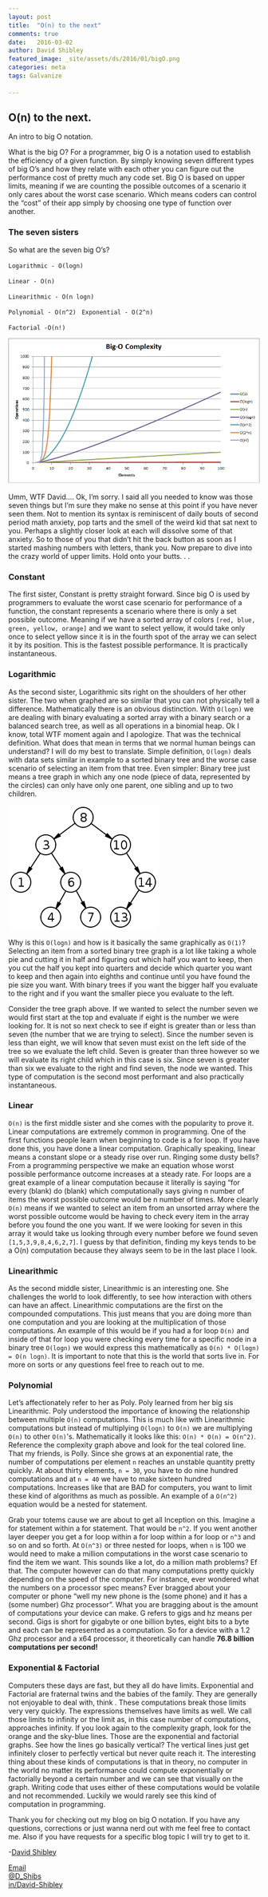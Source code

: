 ```yaml
---
layout: post
title:  "O(n) to the next"
comments: true
date:   2016-03-02
author: David Shibley
featured_image: _site/assets/ds/2016/01/bigO.png
categories: meta
tags: Galvanize

---
```

## O(n) to the next.
An intro to big O notation.

What is the big O? For a programmer, big O is a notation used to establish the efficiency of a given function. By simply knowing seven different types of big O’s and how they relate with each other you can figure out the performance cost of pretty much any code set. Big O is based on upper limits, meaning if we are counting the possible outcomes of a scenario it only cares about the worst case scenario. Which means coders can control the “cost” of their app simply by choosing one type of function over another.

### The seven sisters

So what are the seven big O’s?

`Logarithmic - O(logn)`

`Linear - O(n)`

`Linearithmic - O(n logn)`

`Polynomial - O(n^2)
`
`Exponential - O(2^n)`

`Factorial -O(n!)`

  ![Current Directory](/assets/ds/2016/03/complexity.png)

Umm, WTF David….
Ok, I’m sorry. I said all you needed to know was those seven things but I’m sure they make no sense at this point if you have never seen them. Not to mention its syntax is reminiscent of daily bouts of second period math anxiety, pop tarts and the smell of the weird kid that sat next to you. Perhaps a slightly closer look at each will dissolve some of that anxiety. So to those of you that didn’t hit the back button as soon as I started mashing numbers with letters, thank you. Now prepare to dive into the crazy world of upper limits. Hold onto your butts. . .

### Constant

The first sister, Constant is pretty straight forward. Since big O is used by programmers to evaluate the worst case scenario for performance of a function, the constant represents a scenario where there is only a set possible outcome. Meaning if we have a sorted array of colors `[red, blue, green, yellow, orange]` and we want to select yellow, it would take only once to select yellow since it is in the fourth spot of the array we can select it by its position. This is the fastest possible performance.  It is practically instantaneous.

### Logarithmic

As the second sister, Logarithmic sits right on the shoulders of her other sister. The two when graphed are so similar that you can not physically tell a difference. Mathematically there is an obvious distinction. With `O(logn)` we are dealing with binary evaluating a sorted array with a binary search or a balanced search tree, as well as all operations in a binomial heap. Ok I know, total WTF moment again and I apologize. That was the technical definition. What does that mean in terms that we normal human beings can understand? I will do my best to translate. Simple definition, `O(logn)` deals with data sets similar in example to a sorted binary tree and the worse case scenario of selecting an item from that tree. Even simpler: Binary tree just means a tree graph in which any one node (piece of data, represented by the circles) can only have only one parent, one sibling and up to two children.

  ![Current Directory](/assets/ds/2016/03/btree.png)

Why is this `O(logn)` and how is it basically the same graphically as `O(1)`? Selecting an item from a sorted binary tree graph is a lot like taking a whole pie and cutting it in half and figuring out which half you want to keep, then you cut the half you kept into quarters and decide which quarter you want to keep and then again into eighths and continue until you have found the pie size you want. With binary trees if you want the bigger half you evaluate to the right and if you want the smaller piece you evaluate to the left.

Consider the tree graph above. If we wanted to select the number seven we would first start at the top and evaluate if eight is the number we were looking for. It is not so next check to see if eight is greater than or less than seven (the number that we are trying to select). Since the number seven is less than eight, we will know that seven must exist on the left side of the tree so we evaluate the left child. Seven is greater than three however so we will evaluate its right child which in this case is six. Since seven is greater than six we evaluate to the right and find seven, the node we wanted. This type of computation is the second most performant and also practically instantaneous.

### Linear

`O(n)` is the first middle sister and she comes with the popularity to prove it. Linear computations are extremely common in programming. One of the first functions people learn when beginning to code is a for loop. If you have done this, you have done a linear computation. Graphically speaking, linear means a constant slope or a steady rise over run. Ringing some dusty bells? From a programming perspective we make an equation whose worst possible performance outcome increases at a steady rate. For loops are a great example of a linear computation because it literally is saying “for every (blank) do (blank) which computationally says giving n number of items the worst possible outcome would be n number of times. More clearly `O(n)` means if we wanted to select an item from an unsorted array where the worst possible outcome would be having to check every item in the array before you found the one you want. If we were looking for seven in this array it would take us looking through every number before we found seven `[1,5,3,9,8,4,6,2,7]`. I guess by that definition, finding my keys tends to be a O(n) computation because they always seem to be in the last place I look.

### Linearithmic

As the second middle sister, Linearithmic is an interesting one. She challenges the world to look differently, to see how interaction with others can have an affect. Linearithmic computations are the first on the compounded computations. This just means that you are doing more than one computation and you are looking at the multiplication of those computations. An example of this would be if you had a for loop `O(n)` and inside of that for loop you were checking every time for a specific node in a binary tree `O(logn)` we would express this mathematically as `O(n) * O(logn) = O(n logn)`. It is important to note that this is the world that sorts live in. For more on sorts or any questions feel free to reach out to me.

### Polynomial

Let’s affectionately refer to her as Poly. Poly learned from her big sis Linearithmic. Poly understood the importance of knowing the relationship between multiple `O(n)` computations. This is much like with Linearithmic computations but instead of multiplying `O(logn)` to `O(n)` we are multiplying `O(n)` to other `O(n)`'s. Mathematically it looks like this: `O(n) * O(n) = O(n^2)`. Reference the complexity graph above and look for the teal colored line. That my friends, is Polly. Since she grows at an exponential rate, the number of computations per element `n` reaches an unstable quantity pretty quickly. At about thirty elements, `n = 30`, you have to do nine hundred computations and at `n = 40` we have to make sixteen hundred computations. Increases like that are BAD for computers, you want to limit these kind of algorithms as much as possible. An example of a `O(n^2)` equation would be a nested for statement.

Grab your totems cause we are about to get all Inception on this. Imagine a for statement within a for statement. That would be `n^2`. If you went another layer deeper you get a for loop within a for loop within a for loop or `n^3` and so on and so forth. At `O(n^3)` or three nested for loops, when `n` is 100 we would need to make a million computations in the worst case scenario to find the item we want. This sounds like a lot, do a million math problems? Ef that. The computer however can do that many computations pretty quickly depending on the speed of the computer. For instance, ever wondered what the numbers on a processor spec means? Ever bragged about your computer or phone “well my new phone is the (some phone) and it has a (some number) Ghz processor”. What you are bragging about is the amount of computations your device can make. G refers to gigs and hz means per second. Gigs is short for gigabyte or one billion bytes, eight bits to a byte and each can be represented as a computation. So for a device with a 1.2 Ghz processor and a x64 processor, it theoretically can handle __76.8 billion computations per second!__

### Exponential & Factorial

Computers these days are fast, but they all do have limits. Exponential and Factorial are fraternal twins and the babies of the family. They are generally not enjoyable to deal with, think . These computations break those limits very very quickly. The expressions themselves have limits as well. We call those limits to infinity or the limit as, in this case number of computations, approaches infinity. If you look again to the complexity graph, look for the orange and the sky-blue lines. Those are the exponential and factorial graphs. See how the lines go basically vertical? The vertical lines just get infinitely closer to perfectly vertical but never quite reach it. The interesting thing about these kinds of computations is that in theory, no computer in the world no matter its performance could compute exponentially or factorially beyond a certain number and we can see that visually on the graph. Writing code that uses either of these computations would be volatile and not recommended. Luckily we would rarely see this kind of computation in programming.

Thank you for checking out my blog on big O notation. If you have any questions, corrections or just wanna nerd out with me feel free to contact me. Also if you have requests for a specific blog topic I will try to get to it.

-[David Shibley](davidjshibley@gmail.com)                            

 [Email](davidjshibley@gmail.com)  
 [@D_Shibs](https://twitter.com/D_Shibs)  
 [in/David-Shibley](https://www.linkedin.com/in/davidshibley)  
